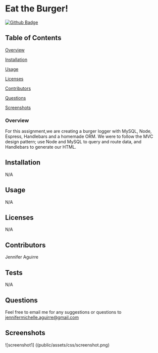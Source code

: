 # Eat the Burger!

[![Github Badge](https://img.shields.io/badge/GitHub-Profile-blueviolet?style=plastic&logo=appveyor)](https://github.com/jenniferaguirre)


## Table of Contents


[Overview](#Overview)

[Installation](#Installation)

[Usage](#Usage)

[Licenses](#Licenses)

[Contributors](#Contributors)

[Questions](#Questions)

[Screenshots](#Screenshots)
### Overview
For this assignment,we are creating a burger logger with MySQL, Node, Espress, Handlebars and a homemade ORM. We were to follow the MVC design pattern; use Node and MySQL to query and route data, and Handlebars to generate our HTML.



## Installation

N/A


## Usage

N/A


## Licenses

N/A


## Contributors

Jennifer Aguirre


## Tests

N/A

## Questions

Feel free to email me for any suggestions or questions to jennifermichelle.aguirre@gmail.com

## Screenshots
![screenshot1] ((public/assets/css/screenshot.png)